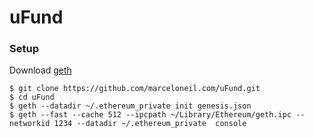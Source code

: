 # uFund

### Setup

Download [geth](https://www.ethereum.org/cli#geth)

```
$ git clone https://github.com/marceloneil.com/uFund.git
$ cd uFund
$ geth --datadir ~/.ethereum_private init genesis.json
$ geth --fast --cache 512 --ipcpath ~/Library/Ethereum/geth.ipc --networkid 1234 --datadir ~/.ethereum_private  console 
```
